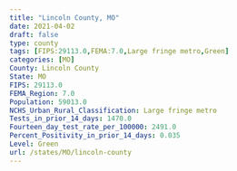 ```yaml
---
title: "Lincoln County, MO"
date: 2021-04-02
draft: false
type: county
tags: [FIPS:29113.0,FEMA:7.0,Large fringe metro,Green]
categories: [MO]
County: Lincoln County
State: MO
FIPS: 29113.0
FEMA_Region: 7.0
Population: 59013.0
NCHS_Urban_Rural_Classification: Large fringe metro
Tests_in_prior_14_days: 1470.0
Fourteen_day_test_rate_per_100000: 2491.0
Percent_Positivity_in_prior_14_days: 0.035
Level: Green
url: /states/MO/lincoln-county
---
```



